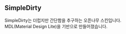SimpleDirty
----

SimpleDirty는 더럽지만 간단함을 추구하는 오픈나무 스킨입니다.  
MDL(Material Design Lite)을 기반으로 만들어졌습니다.
